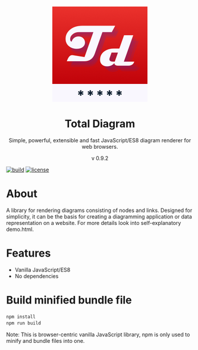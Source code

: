 <p align="center">
<img src="https://raw.githubusercontent.com/dariuszdawidowski/total-diagram/main/total-diagram-logo.png">
</p>
<h1 align="center">
Total Diagram
</h1>
<p align="center">
Simple, powerful, extensible and fast JavaScript/ES8 diagram renderer for web browsers.
<p>
<p align="center">
v 0.9.2
<p>

[![build](https://github.com/dariuszdawidowski/total-diagram/actions/workflows/release.yml/badge.svg)](https://github.com/dariuszdawidowski/total-diagram/actions/workflows/release.yml)
[![license](https://img.shields.io/github/license/dariuszdawidowski/total-diagram?color=9cf)](./LICENSE)

# About

A library for rendering diagrams consisting of nodes and links.
Designed for simplicity, it can be the basis for creating a diagramming application or data representation on a website.
For more details look into self-explanatory demo.html.

# Features

- Vanilla JavaScript/ES8
- No dependencies

# Build minified bundle file

```bash
npm install
npm run build
```
Note: This is browser-centric vanilla JavaScript library, npm is only used to minify and bundle files into one.
